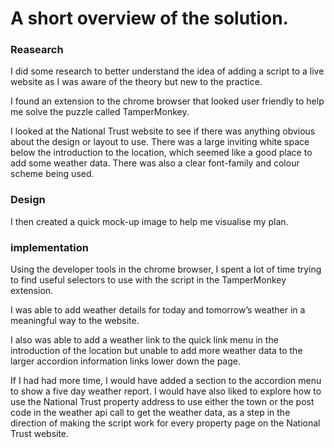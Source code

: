 # A short overview of the solution.

### Reasearch
I did some research to better understand the idea of adding a script to a live website as I was aware of the theory but new to the practice. 

I found an extension to the chrome browser that looked user friendly to help me solve the puzzle called TamperMonkey.

I looked at the National Trust website to see if there was anything obvious about the design or layout to use. There was a large inviting white space below the introduction to the location, which seemed like a good place to add some weather data. There was also a clear font-family and colour scheme being used.

### Design
I then created a quick mock-up image to help me visualise my plan.

### implementation
Using the developer tools in the chrome browser, I spent a lot of time trying to find useful selectors to use with the script in the TamperMonkey extension. 

I was able to add weather details for today and tomorrow’s weather in a meaningful way to the website.

I also was able to add a weather link to the quick link menu in the introduction of the location but unable to add more weather data to the larger accordion information links lower down the page.

If I had had more time, I would have added a section to the accordion menu to show a five day weather report. I would have also liked to explore how to use the National Trust property address to use either the town or the post code in the weather api call to get the weather data, as a step in the direction of making the script work for every property page on the National Trust website.
